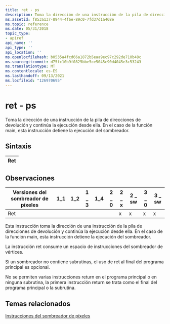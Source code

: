 ```yaml
---
title: ret - ps
description: Toma la dirección de una instrucción de la pila de direcciones de devolución y continúa la ejecución desde ella. En el caso de la función main, esta instrucción detiene la ejecución del sombreador.
ms.assetid: f853a137-8944-4f6e-89c0-7fd37d1a468e
ms.topic: reference
ms.date: 05/31/2018
topic_type:
- apiref
api_name: ''
api_type: ''
api_location: ''
ms.openlocfilehash: b0535a4fcd66a1872b5eaa9ec97c292de710b48c
ms.sourcegitcommit: d75fc10b9f0825bbe5ce5045c90d4045e3c53243
ms.translationtype: MT
ms.contentlocale: es-ES
ms.lasthandoff: 09/13/2021
ms.locfileid: "126970695"
---
```

# <a name="ret---ps"></a>ret - ps

Toma la dirección de una instrucción de la pila de direcciones de devolución y continúa la ejecución desde ella. En el caso de la función main, esta instrucción detiene la ejecución del sombreador.

## <a name="syntax"></a>Sintaxis



| Ret |
|-----|



 

## <a name="remarks"></a>Observaciones



| Versiones del sombreador de píxeles | 1\_1 | 1\_2 | 1 \_ 3 | 1\_4 | 2 \_ 0 | 2 \_ x | 2 \_ sw | 3 \_ 0 | 3 \_ sw |
|-----------------------|------|------|------|------|------|------|-------|------|-------|
| Ret                   |      |      |      |      |      | x    | x     | x    | x     |



 

Esta instrucción toma la dirección de una instrucción de la pila de direcciones de devolución y continúa la ejecución desde ella. En el caso de la función main, esta instrucción detiene la ejecución del sombreador.

La instrucción ret consume un espacio de instrucciones del sombreador de vértices.

Si un sombreador no contiene subrutinas, el uso de ret al final del programa principal es opcional.

No se permiten varias instrucciones return en el programa principal o en ninguna subrutina, la primera instrucción return se trata como el final del programa principal o la subrutina.

## <a name="related-topics"></a>Temas relacionados

<dl> <dt>

[Instrucciones del sombreador de píxeles](dx9-graphics-reference-asm-ps-instructions.md)
</dt> </dl>

 

 




